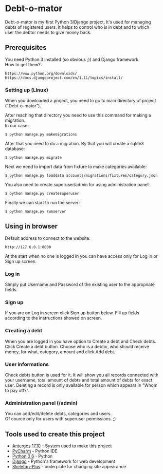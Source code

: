 # Debt-o-mator

Debt-o-mator is my first Python 3/Django project. It's used for managing debts of registered users.
It helps to control who is in debt and to which user the debtor needs to give money back.


## Prerequisites

You need Python 3 installed (so obvious ;)) and Django framework.  
How to get them?:

```
https://www.python.org/downloads/
https://docs.djangoproject.com/en/1.11/topics/install/
```

### Setting up (Linux)

When you dowloaded a project, you need to go to main directory of project ("Debt-o-mator"). 

After reaching that directory you need to use this command for making a migration.  
In our case:

```
$ python manage.py makemigrations
```

After that you need to do a migration. By that you will create a sqlite3 database:

```
$ python manage.py migrate
```

Next we need to import data from fixture to make categories available:

```
$ python manage.py loaddata accounts/migrations/fixtures/category.json
```

You also need to create superuser/admin for using administration panel:

```
$ python manage.py createsuperuser
```

Finally we can start to run the server:

```
$ python manage.py runserver
```


## Using in browser

Default address to connect to the website:

```
http://127.0.0.1:8000
```

At the start when no one is logged in you can have access only for Log in or Sign up screen.


### Log in

Simply put Username and Password of the existing user to the appropriate fields.


### Sign up

If you are on Log in screen click Sign up button below. Fill up fields according to the instructions showed on screen.


### Creating a debt

When you are logged in you have option to Create a debt and Check debts. Click Create a debt button.
Choose who is a debtor, who should receive money, for what, category, amount and click Add debt.


### User informations

Check debts button is used for it.
It will show you all records connected with your username, total amount of debts and total amount of debts for exact user.
Deleting a record is only available for person which appears in "Whom to pay off?".


### Administration panel (/admin)

You can add/edit/delete debts, categories and users.  
Of cource only for users with superuser permissions. ;)


## Tools used to create this project

* [Antergos 17.10](https://antergos.com) - System used to make this project
* [PyCharm](https://www.jetbrains.com/pycharm/) - Python IDE
* [Python 3.6](https://www.python.org) - Python
* [Django](https://www.djangoproject.com) - Python's framework for web development
* [Skeleton-Plus](https://github.com/oldaniel/skeleton-plus) - boilerplate for changing site appearance
